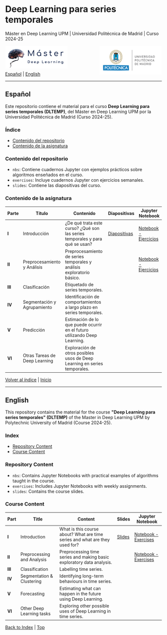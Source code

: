 # Deep Learning para series temporales
Máster en Deep Learning UPM | Universidad Politécnica de Madrid | Curso 2024-25

<img align="left" src="./imgs/master_dl_logo.png" alt="Logo Master" width="200">
<img align="right" src="./imgs/upm_logo.png" alt="Logo UPM" width="200">


<br>
<br>
<br>
<br>

[Español](#español) | [English](#english)

---

## Español

Este repositorio contiene el material para el curso **Deep Learning para series temporales (DLTEMP)**, del Máster en Deep Learning UPM por la Universidad Politécnica de Madrid (Curso 2024-25).

### Índice
- [Contenido del repositorio](#contenido-del-repositorio)
- [Contenido de la asignatura](#contenido-de-la-asignatura)

### Contenido del repositorio
- `nbs`: Contiene cuadernos Jupyter con ejemplos prácticos sobre algoritmos enseñados en el curso.
- `exercises`: Incluye cuadernos Jupyter con ejercicios semanales.
- `slides`: Contiene las diapositivas del curso.

### Contenido de la asignatura
| **Parte** | **Título**                         | **Contenido**                                                              | **Diapositivas**                                                                                                      | **Jupyter Notebook**                                                                                                  |
|-----------|------------------------------------|-----------------------------------------------------------------------------|----------------------------------------------------------------------------------------------------------------------|-----------------------------------------------------------------------------------------------------------------------|
| **I**     | Introducción                       | ¿De qué trata este curso? ¿Qué son las series temporales y para qué se usan?| [Diapositivas](./slides/01_introduccion.pptx)                                                                        | [Notebook - Ejercicios](./exercises/01_Introduction.ipynb)                                                            |
| **II**    | Preprocesamiento y Análisis        | Preprocesamiento de series temporales y análisis exploratorio básico.      |                                                                                                                       | [Notebook - Ejercicios](./exercises/02_preprocessing_exercise.ipynb)                                                  |
| **III**   | Clasificación                      | Etiquetado de series temporales.                                           |                                                                                                                       |                                                                                                                       |
| **IV**    | Segmentación y Agrupamiento        | Identificación de comportamientos a largo plazo en series temporales.      |                                                                                                                       |                                                                                                                       |
| **V**     | Predicción                         | Estimación de lo que puede ocurrir en el futuro utilizando Deep Learning.  |                                                                                                                       |                                                                                                                       |
| **VI**    | Otras Tareas de Deep Learning      | Exploración de otros posibles usos de Deep Learning en series temporales.  |                                                                                                                       |                                                                                                                       |


[Volver al índice](#índice)  | [Inicio](#)

---

## English

This repository contains the material for the course **"Deep Learning para series temporales" (DLTEMP)** of the Master in Deep Learning UPM by Polytechnic University of Madrid (Course 2024-25).

### Index
- [Repository Content](#repository-content)
- [Course Content](#course-content)

### Repository Content
- `nbs`: Contains Jupyter Notebooks with practical examples of algorithms taught in the course.
- `exercises`: Includes Jupyter Notebooks with weekly assignments.
- `slides`: Contains the course slides.

### Course Content
| **Part** | **Title**                           | **Content**                                                                | **Slides**                                                                                                            | **Jupyter Notebook**                                                                                                  |
|----------|-------------------------------------|----------------------------------------------------------------------------|-----------------------------------------------------------------------------------------------------------------------|-----------------------------------------------------------------------------------------------------------------------|
| **I**    | Introduction                        | What is this course about? What are time series and what are they used for?| [Slides](./slides/01_introduccion.pptx)                                                                               | [Notebook - Exercises](./exercises/01_Introduction.ipynb)                                                             |
| **II**   | Preprocessing and Analysis          | Preprocessing time series and making basic exploratory data analysis.      |                                                                                                                       | [Notebook - Exercises](./exercises/02_preprocessing_exercise.ipynb)                                                   |
| **III**  | Classification                      | Labelling time series.                                                     |                                                                                                                       |                                                                                                                       |
| **IV**   | Segmentation & Clustering           | Identifying long-term behaviours in time series.                           |                                                                                                                       |                                                                                                                       |
| **V**    | Forecasting                         | Estimating what can happen in the future using Deep Learning.              |                                                                                                                       |                                                                                                                       |
| **VI**   | Other Deep Learning tasks           | Exploring other possible uses of Deep Learning in time series.             |                                                                                                                       |                                                                                                                       |

[Back to Index](#index)   | [Top](#)
